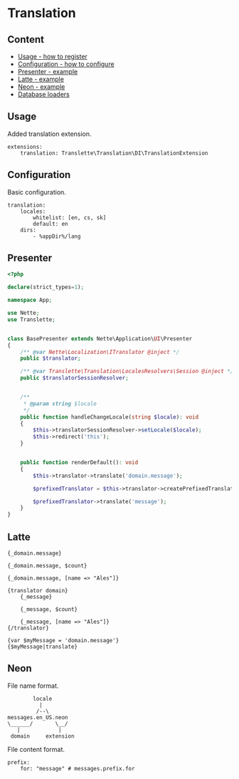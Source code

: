 # Translation

## Content
- [Usage - how to register](#usage)
- [Configuration - how to configure](#configuration)
- [Presenter - example](#presenter)
- [Latte - example](#latte)
- [Neon - example](#neon)
- [Database loaders](/database.md)

## Usage
Added translation extension.
```neon
extensions:
	translation: Translette\Translation\DI\TranslationExtension
```

## Configuration
Basic configuration.
```neon
translation:
	locales:
		whitelist: [en, cs, sk]
		default: en
	dirs:
		- %appDir%/lang
```

## Presenter
```php
<?php

declare(strict_types=1);

namespace App;

use Nette;
use Translette;


class BasePresenter extends Nette\Application\UI\Presenter
{
	/** @var Nette\Localization\ITranslator @inject */
	public $translator;

	/** @var Translette\Translation\LocalesResolvers\Session @inject */
	public $translatorSessionResolver;


	/**
	 * @param string $locale
	 */
	public function handleChangeLocale(string $locale): void
	{
		$this->translatorSessionResolver->setLocale($locale);
		$this->redirect('this');
	}


	public function renderDefault(): void
	{
		$this->translator->translate('domain.message');

		$prefixedTranslator = $this->translator->createPrefixedTranslator('domain');

		$prefixedTranslator->translate('message');
	}
}
```

## Latte
```latte
{_domain.message}

{_domain.message, $count}

{_domain.message, [name => "Ales"]}

{translator domain}
	{_message}

	{_message, $count}

	{_message, [name => "Ales"]}
{/translator}

{var $myMessage = 'domain.message'}
{$myMessage|translate}
```

## Neon
File name format.
```
        locale
          |
         /--\
messages.en_US.neon
\______/       \__/
   |            |
 domain     extension
```

File content format.
```neon
prefix:
	for: "message" # messages.prefix.for
```
